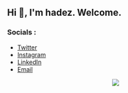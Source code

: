 <h2>Hi 👋, I'm hadez. Welcome.</h2> 
<h3><b>Socials :</b></h3>
<ul>
  <li><a href="https://www.twitter.com/rioirsan31">Twitter</a></li>
  <li><a href="https://www.instagram.com/yohanesrioirsan">Instagram</a></li>
  <li><a href="https://www.linkedin.com/in/yohanes-rio-irsan-872689206/">LinkedIn</a></li>
  <li><a href="mailto:rioirsan8@gmail.com">Email</a></li>
</ul>

<p align="center">
  <img src="https://user-images.githubusercontent.com/82473445/226647304-ed15939c-fd5e-42f6-83da-3064522f752d.gif">
</p>  

